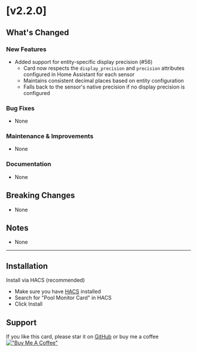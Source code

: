 # [v2.2.0]

## What's Changed

### New Features

- Added support for entity-specific display precision (#56)
  - Card now respects the `display_precision` and `precision` attributes configured in Home Assistant for each sensor
  - Maintains consistent decimal places based on entity configuration
  - Falls back to the sensor's native precision if no display precision is configured

### Bug Fixes

- None

### Maintenance & Improvements

- None

### Documentation

- None

## Breaking Changes

- None

## Notes

- None

---

## Installation

Install via HACS (recommended)

- Make sure you have [HACS](https://hacs.xyz) installed
- Search for "Pool Monitor Card" in HACS
- Click Install

## Support

If you like this card, please star it on [GitHub][github-link] or buy me a coffee [!["Buy Me A Coffee"](https://www.buymeacoffee.com/assets/img/custom_images/orange_img.png)](https://www.buymeacoffee.com/wilsto)

[github-link]: https://github.com/wilsto/pool-monitor-card
